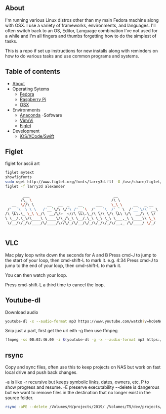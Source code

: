 
## About
I'm running various Linux distros other than my main Fedora machine along with OSX. I use a variety of frameworks, environments, and languages. I'll often switch back to an OS, Editor, Language combination I've not used for a while and I'm all fingers and thumbs forgetting how to do the simplest of tasks.

This is a repo if set up instructions for new installs along with reminders on how to do various tasks and use common programs and systems.


## Table of contents

- [About](#about)
- Operating Sytems
  - [Fedora](fedora.md)
  - [Raspberry Pi](rpi.md)
  - [OSX](osx.md)
- Environments
  - [Anaconda](anaconda.md)
-Software
  - [Vim/Vi](vim.md)
  - [Figlet](#figlet)
- Development
  - [iOS/XCode/Swift](iosdev.md)
  
## Figlet
figlet for ascii art  
```sh
figlet mytext  
showfigfonts  
sudo wget http://www.figlet.org/fonts/larry3d.flf -O /usr/share/figlet/larry3d.flf  
figlet -f larry3d alexander  

        ___                                      __                    
       /\_ \                                    /\ \                   
   __  \//\ \      __   __  _    __      ___    \_\ \     __   _ __    
 /'__`\  \ \ \   /'__`\/\ \/'\ /'__`\  /' _ `\  /'_` \  /'__`\/\`'__\  
/\ \L\.\_ \_\ \_/\  __/\/>  <//\ \L\.\_/\ \/\ \/\ \L\ \/\  __/\ \ \/   
\ \__/.\_\/\____\ \____\/\_/\_\ \__/.\_\ \_\ \_\ \___,_\ \____\\ \_\   
 \/__/\/_/\/____/\/____/\//\/_/\/__/\/_/\/_/\/_/\/__,_ /\/____/ \/_/   
                                                                       
```

## VLC
Mac play loop write down the seconds for A and B
Press cmd-J to jump to the start of your loop, then cmd-shift-L to mark it. e.g. 4:34
Press cmd-J to jump to the end of your loop, then cmd-shift-L to mark it.

You can then watch your loop.

Press cmd-shift-L a third time to cancel the loop.

## Youtube-dl

Download audio

```bash
youtube-dl -x --audio-format mp3 https://www.youtube.com/watch?v=hc0eNdAAmqY
```

Snip just a part, first get the url eith -g then use ffmpeg

```bash
ffmpeg -ss 00:02:46.00 -i $(youtube-dl -g -x --audio-format mp3 https://www.youtube.com/watch?v=hc0eNdAAmqY) -t 00:00:42.00 mySong.mp3
```

## rsync

Copy and sync files, often use this to keep projects on NAS but work on fast local drive and push back changes.

-a is like -r recursive but keeps symbolic links, dates, owners, etc. P to show progress and resume. 
-E preserve executability
--delete is dangerous but we want to remove files in the destination that no longer exist in the source folder.

```bash
rsync -aPE --delete /Volumes/H/projects/2019/ /Volumes/T5/dev/projects/2019
```
